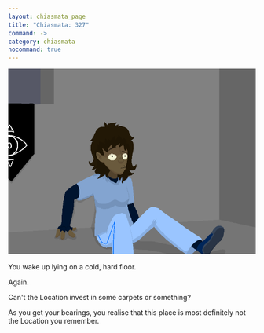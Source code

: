 ```yaml
---
layout: chiasmata_page
title: "Chiasmata: 327"
command: ->
category: chiasmata
nocommand: true
---
```


![327](/chiasmata/images/narrative/325.png)

You wake up lying on a cold, hard floor.

Again.

Can't the Location invest in some carpets or something?

As you get your bearings, you realise that this place is most definitely not the Location you remember.